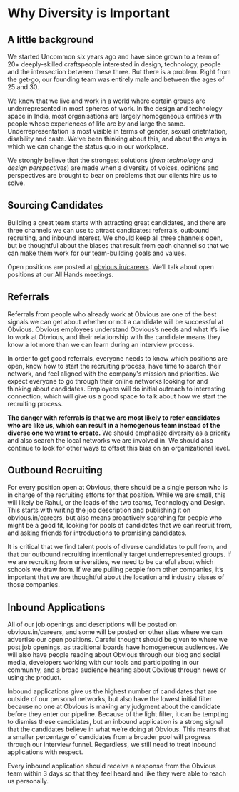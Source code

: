 
# Why Diversity is Important

## A little background

We started Uncommon six years ago  and have since grown to a team of 20+ deeply-skilled craftspeople interested in design, technology, people and the intersection between these three. But there is a problem. Right from the get-go, our founding team was entirely male and between the ages of 25 and 30.

We know that we live and work in a world where certain groups are underrepresented in most spheres of work. In the design and technology space in India, most organisations are largely homogeneous entities with people whose experiences of life are by and large the same. Underrepresentation is most visible in terms of gender, sexual orietntation, disability and caste. We’ve been thinking about this, and about the ways in which we can change the status quo in our workplace. 

We strongly believe that the strongest solutions (_from technology and design perspectives_) are made when a diversity of voices, opinions and perspectives are brought to bear on problems that our clients hire us to solve.

## Sourcing Candidates

Building a great team starts with attracting great candidates, and there are three channels we can use to attract candidates: referrals, outbound recruiting, and inbound interest. We should keep all three channels open, but be thoughtful about the biases that result from each channel so that we can make them work for our team-building goals and values.

Open positions are posted at [obvious.in/careers](https://obvious.in/careers). We’ll talk about open positions at our All Hands meetings.

## Referrals

Referrals from people who already work at Obvious are one of the best signals we can get about whether or not a candidate will be successful at Obvious. Obvious employees understand Obvious’s needs and what it’s like to work at Obvious, and their relationship with the candidate means they know a lot more than we can learn during an interview process.

In order to get good referrals, everyone needs to know which positions are open, know how to start the recruiting process, have time to search their network, and feel aligned with the company's mission and priorities. We expect everyone to go through their online networks looking for and thinking about candidates. Employees will do initial outreach to interesting connection, which will give us a good space to talk about how we start the recruiting process.

**The danger with referrals is that we are most likely to refer candidates who are like us, which can result in a homogenous team instead of the diverse one we want to create.** We should emphasize diversity as a priority and also search the local networks we are involved in. We should also continue to look for other ways to offset this bias on an organizational level.

## Outbound Recruiting

For every position open at Obvious, there should be a single person who is in charge of the recruiting efforts for that position. While we are small, this will likely be Rahul, or the leads of the two teams, Technology and Design. This starts with writing the job description and publishing it on obvious.in/careers, but also means proactively searching for people who might be a good fit, looking for pools of candidates that we can recruit from, and asking friends for introductions to promising candidates.

It is critical that we find talent pools of diverse candidates to pull from, and that our outbound recruiting intentionally target underrepresented groups. If we are recruiting from universities, we need to be careful about which schools we draw from. If we are pulling people from other companies, it’s important that we are thoughtful about the location and industry biases of those companies. 

## Inbound Applications

All of our job openings and descriptions will be posted on obvious.in/careers, and some will be posted on other sites where we can advertise our open positions. Careful thought should be given to where we post job openings, as traditional boards have homogeneous audiences. We will also have people reading about Obvious through our blog and social media, developers working with our tools and participating in our community, and a broad audience hearing about Obvious through news or using the product.

Inbound applications give us the highest number of candidates that are outside of our personal networks, but also have the lowest initial filter because no one at Obvious is making any judgment about the candidate before they enter our pipeline. Because of the light filter, it can be tempting to dismiss these candidates, but an inbound application is a strong signal that the candidates believe in what we’re doing at Obvious. This means that a smaller percentage of candidates from a broader pool will progress through our interview funnel. Regardless, we still need to treat inbound applications with respect. 

Every inbound application should receive a response from the Obvious team within 3 days so that they feel heard and like they were able to reach us personally.
